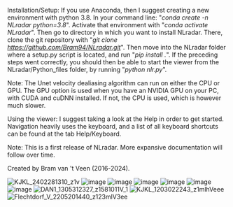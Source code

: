 Installation/Setup:
If you use Anaconda, then I suggest creating a new environment with python 3.8.
In your command line: "<i>conda create -n NLradar python=3.8</i>".
Activate that environment with "<i>conda activate NLradar</i>".
Then go to directory in which you want to install NLradar. 
There, clone the git repository with "<i>git clone https://github.com/Bram94/NLradar.git</i>".
Then move into the NLradar folder where a setup.py script is located, and run "<i>pip install .</i>".
If the preceding steps went correctly, you should then be able to start the viewer from the NLradar/Python_files folder, by running "<i>python nlr.py</i>". 

Note: The Unet velocity dealiasing algorithm can run on either the CPU or GPU. The GPU option is used when you have an NVIDIA GPU on your PC, with CUDA and cuDNN installed. 
If not, the CPU is used, which is however much slower.

Using the viewer:
I suggest taking a look at the Help in order to get started. Navigation heavily uses the keyboard, and a list of all keyboard shortcuts can be found at the tab Help/Keyboard.

Note: This is a first release of NLradar. More expansive documentation will follow over time.

Created by Bram van 't Veen (2016-2024).

![KJKL_2402281310_z1v](https://github.com/Bram94/NLradar_private/assets/24604991/c3633882-ba65-46aa-9a25-89a62fb0da57)
![image](https://github.com/Bram94/NLradar_private/assets/24604991/f0dc4cf3-9f3e-45d0-960b-b624c5264aa1)
![image](https://github.com/Bram94/NLradar_private/assets/24604991/12a9ece0-6e63-4cc2-98d7-b7bb35dc7f61)
![image](https://github.com/Bram94/NLradar_private/assets/24604991/0638f1a6-9bbe-4a7a-940e-314441094e41)
![image](https://github.com/Bram94/NLradar_private/assets/24604991/d2ec4bec-cd57-477f-b0c4-4a6eb2405f47)
![image](https://github.com/Bram94/NLradar_private/assets/24604991/f087f584-2bda-4e2e-a0c6-7904688f4c11)
![image](https://github.com/Bram94/NLradar_private/assets/24604991/217b2efc-cf41-4d15-a5ff-521f3dcc7568)
![DAN1_1305312327_z1581011V_1](https://github.com/Bram94/NLradar_private/assets/24604991/84066044-b455-47ae-b51e-36daec49fe5c)
![KJKL_1203022243_z1mlhVeee](https://github.com/Bram94/NLradar_private/assets/24604991/59cbf4f7-3916-41e3-a8c0-25c19b38ccad)
![Flechtdorf_V_2205201440_z123mlV3ee](https://github.com/Bram94/NLradar_private/assets/24604991/27227914-90ad-4f15-98c4-3c7e6a542595)

